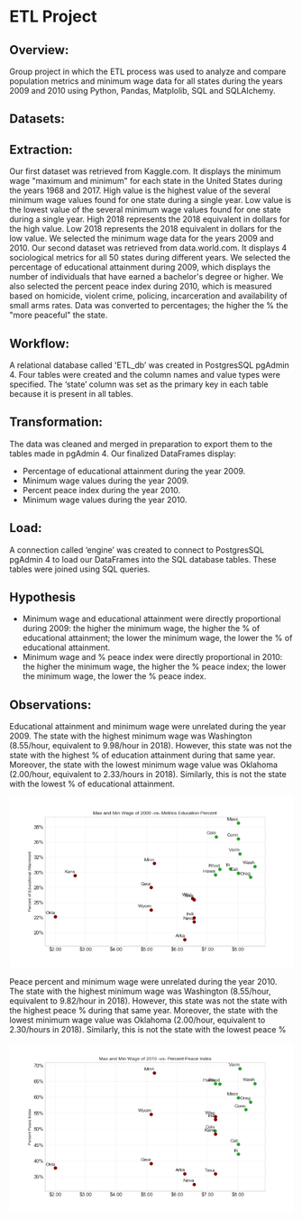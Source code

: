 # ETL Project

## Overview:
Group project in which the ETL process was used to analyze and compare population metrics and minimum wage data for all states during the years 2009 and 2010 using Python, Pandas, Matplolib, SQL and SQLAlchemy.

## Datasets:
## Extraction:
Our first dataset was retrieved from Kaggle.com. It displays the minimum wage "maximum and minimum" for each state in the United States during the years 1968 and 2017. High value is the highest value of the several minimum wage values found for one state during a single year. Low value is the lowest value of the several minimum wage values found for one state during a single year. High 2018 represents the 2018 equivalent in dollars for the high value. Low 2018 represents the 2018 equivalent in dollars for the low value. We selected the minimum wage data for the years 2009 and 2010.
Our second dataset was retrieved from data.world.com. It displays 4 sociological metrics for all 50 states during different years. We selected the percentage of educational attainment during 2009, which displays the number of individuals that have earned a bachelor's degree or higher. We also selected the percent peace index during 2010, which is measured based on homicide, violent crime, policing, incarceration and availability of small arms rates. Data was converted to percentages; the higher the % the "more peaceful" the state.

## Workflow:

A relational database called 'ETL_db’ was created in PostgresSQL pgAdmin 4. Four tables were created and the column names and value types were specified. The ‘state’ column was set as the primary key in each table because it is present in all tables.

## Transformation:
The data was cleaned and merged in preparation to export them to the tables made in pgAdmin 4. 
Our finalized DataFrames display:
- Percentage of educational attainment during the year 2009.
- Minimum wage values during the year 2009. 
- Percent peace index during the year 2010.
- Minimum wage values during the year 2010.


## Load:
A connection called ‘engine’ was created to connect to PostgresSQL pgAdmin 4 to load our DataFrames into the SQL database tables. These tables were joined using SQL queries.

## Hypothesis 
- Minimum wage and educational attainment were directly proportional during 2009: the higher the minimum wage, the higher the % of educational attainment; the lower the minimum wage, the lower the % of educational attainment.
- Minimum wage and % peace index were directly proportional in 2010: the higher the minimum wage, the higher the % peace index; the lower the minimum wage, the lower the % peace index.

## Observations:

Educational attainment and minimum wage were unrelated during the year 2009. The state with the highest minimum wage was Washington (8.55/hour, equivalent to 9.98/hour in 2018). However, this state was not the state with the highest % of education attainment during that same year. Moreover, the state with the lowest minimum wage value was Oklahoma (2.00/hour, equivalent to 2.33/hours in 2018). Similarly, this is not the state with the lowest % of educational attainment.

![Image description](Images/comb_MaxAndMin_educ.png)


Peace percent and minimum wage were unrelated during the year 2010. The state with the highest minimum wage was Washington (8.55/hour, equivalent to 9.82/hour in 2018). However, this state was not the state with the highest peace % during that same year. Moreover, the state with the lowest minimum wage value was Oklahoma (2.00/hour, equivalent to 2.30/hours in 2018). Similarly, this is not the state with the lowest peace %


![Image description](Images/comb_MaxAndMin_peace.png)